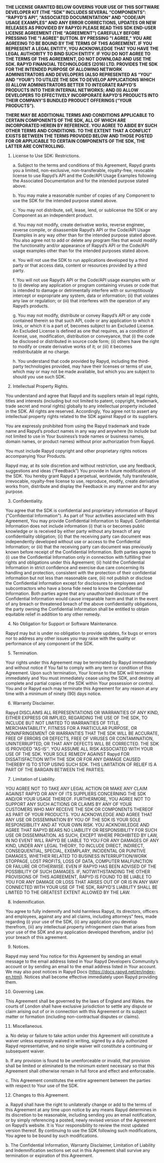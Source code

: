 **THE LICENSE GRANTED BELOW GOVERNS YOUR USE OF THIS SOFTWARE DEVELOPER KIT (THE “SDK” INCLUDES SEVERAL “COMPONENTS”: “RAPYD’S API”, “ASSOCIATED DOCUMENTATION” AND “CODE/API USAGE EXAMPLES” AND ANY ERROR CORRECTIONS, UPDATES OR NEW RELEASES AS PROVIDED BY RAPYD)
PLEASE READ THIS SDK END-USER LICENSE AGREEMENT (THE “AGREEMENT”) CAREFULLY BEFORE PRESSING THE "I AGREE" BUTTON. BY PRESSING "I AGREE," YOU ARE AGREEING TO BE BOUND BY THE TERMS OF THIS AGREEMENT. IF YOU REPRESENT A LEGAL ENTITY, YOU ACKNOWLEDGE THAT YOU HAVE THE LEGAL AUTHORITY TO BIND SUCH ENTITY. IF YOU DO NOT AGREE TO THE TERMS OF THIS AGREEMENT, DO NOT DOWNLOAD AND USE THE SDK.
RAPYD FINANCIAL TECHNOLOGIES (2016) LTD. PROVIDES THE SDK FOR THE INTENDED PURPOSE OF ALLOWING NETWORK ADMINISTRATORS AND DEVELOPERS (ALSO REPRESENTED AS “YOU” AND “YOUR”) TO UTILIZE THE SDK TO DEVELOP APPLICATIONS WHICH (I) ALLOW ADMINISTRATORS BETTER TO INTEGRATE RAPYD’S PRODUCTS INTO THEIR INTERNAL NETWORKS; AND (II) ALLOW DEVELOPERS TO EFFECTIVELY INCORPORATE RAPYD’S PRODUCTS INTO THEIR COMPANY’S BUNDLED PRODUCT OFFERINGS (“YOUR PRODUCTS”).**

**THERE MAY BE ADDITIONAL TERMS AND CONDITIONS APPLICABLE TO CERTAIN COMPONENTS OF THE SDK, ALL OF WHICH ARE INCORPORATED HEREIN BY REFERENCE. YOU AGREE TO ABIDE BY SUCH OTHER TERMS AND CONDITIONS. TO THE EXTENT THAT A CONFLICT EXISTS BETWEEN THE TERMS PROVIDED BELOW AND THOSE POSTED FOR OR APPLICABLE TO CERTAIN COMPONENTS OF THE SDK, THE LATTER ARE CONTROLLING.**

1. License to Use SDK: Restrictions.

   a. Subject to the terms and conditions of this Agreement, Rapyd grants you a limited, non-exclusive, non-transferable, royalty-free, revocable license to use Rapyd’s API and the Code/API Usage Examples following the Associated Documentation and for the intended purpose stated above.

   b. You may make a reasonable number of copies of any Component to use the SDK for the intended purpose stated above.

   c. You may not distribute, sell, lease, lend, or sublicense the SDK or any Component as an independent product.

   d. You may not modify, create derivative works, reverse engineer, reverse compile, or disassemble Rapyd’s API or the Code/API Usage Examples in any way other than for the intended purpose stated above. You also agree not to add or delete any program files that would modify the functionality and/or appearance of Rapyd’s API or the Code/API usage examples other than for the intended purposes stated above.
   
   e. You will not use the SDK to run applications developed by a third party or that access data, content or resources provided by a third party.
   
   f. You will not use Rapyd’s API or the Code/API usage examples with or to (i) develop any application or program containing viruses or code that is intended to damage or detrimentally interfere with or surreptitiously intercept or expropriate any system, data or information; (ii) that violates any law or regulation; or (iii) that interferes with the operation of any Rapyd’s products.

   g. You may not modify, distribute or convey Rapyd’s API or any code contained therein so that such API, code or any application to which it links, or which it is a part of, becomes subject to an Excluded License. An Excluded License is defined as one that requires, as a condition of license, use, modification, distribution or conveyance, that (i) the code be disclosed or distributed in source code form; (ii) others have the right to modify or create derivative works of it; or (iii) it becomes redistributable at no charge.

    h. You understand that code provided by Rapyd, including the third-party technologies provided, may have their licenses or terms of use, which may or may not be made available, but which you are subject to should you use such SDK.

2. Intellectual Property Rights.

You understand and agree that Rapyd and its suppliers retain all legal rights, titles and interests (including but not limited to patent, copyright, trademark, trade secret and moral rights) globally to any intellectual property included in the SDK. All rights are reserved. Accordingly, You agree not to assert any intellectual property rights related to the SDK against Rapyd or its suppliers.

You are expressly prohibited from using the Rapyd trademark and trade name and Rapyd’s product names in any way and anywhere (to include but not limited to use in Your business’s trade names or business names, domain names, or product names) without prior authorization from Rapyd.

You must include Rapyd copyright and other proprietary rights notices accompanying Your Products.

Rapyd may, at its sole discretion and without restriction, use any feedback, suggestions and ideas (“Feedback”) You provide in future modifications of the SDK. You hereby grant Rapyd a perpetual, worldwide, fully transferable, irrevocable, royalty-free license to use, reproduce, modify, create derivative works from, distribute and display the Feedback in any manner and for any purpose.

3. Confidentiality.

You agree that the SDK is confidential and proprietary information of Rapyd ("Confidential Information"). As part of Your activities associated with this Agreement, You may provide Confidential Information to Rapyd. Confidential Information does not include information (i) that is or becomes public knowledge or is received by either party without any breach of any confidentiality obligation; (ii) that the receiving party can document was independently developed without use or access to the Confidential Information; or (iii) that the receiving party can document was previously known before receipt of the Confidential Information. Both parties agree to (i) use the Confidential Information only in connection with fulfilling their rights and obligations under this Agreement; (ii) hold the Confidential Information in strict confidence and exercise due care concerning its handling and protection, consistent with the protection of their confidential information but not less than reasonable care, (iii) not publish or disclose the Confidential Information except for disclosures to employees and subcontractors who have a bona fide need to know the Confidential Information. Both parties agree that any unauthorized disclosure of the Confidential Information would cause irreparable harm and that in the event of any breach or threatened breach of the above confidentiality obligations, the party owning the Confidential Information shall be entitled to obtain equitable relief in addition to any other remedy.

4. No Obligation for Support or Software Maintenance.

Rapyd may but is under no obligation to provide updates, fix bugs or errors nor to address any other issues you may raise with the quality or performance of any component of the SDK.

5. Termination.

Your rights under this Agreement may be terminated by Rapyd immediately and without notice if You fail to comply with any term or condition of this Agreement. Upon such termination, Your license to the SDK will terminate immediately and You must immediately cease using the SDK, and destroy all complete and partial copies of the SDK within Your possession or control. You and or Rapyd each may terminate this Agreement for any reason at any time with a minimum of ninety (90) days notice.

6. Warranty Disclaimer.

Rapyd DISCLAIMS ALL REPRESENTATIONS OR WARRANTIES OF ANY KIND, EITHER EXPRESS OR IMPLIED, REGARDING THE USE OF THE SDK, TO INCLUDE BUT NOT LIMITED TO WARRANTIES OF TITLE, MERCHANTABILITY, FITNESS FOR A PARTICULAR PURPOSE, OR NONINFRINGEMENT OR WARRANTIES THAT THE SDK WILL BE ACCURATE, FREE OF ERRORS OR DEFECTS, FREE OF VIRUSES OR CONTAMINATION, UNINTERRUPTED, OR THAT ANY DEFECTS WILL BE CORRECTED. THE SDK IS PROVIDED “AS-IS''. YOU ASSUME ALL RISK ASSOCIATED WITH YOUR USE OF THE SDK. YOUR SOLE REMEDY AGAINST Rapyd FOR DISSATISFACTION WITH THE SDK OR FOR ANY DAMAGE CAUSED THEREBY IS TO STOP USING SUCH SDK. THIS LIMITATION OF RELIEF IS A PART OF THE BARGAIN BETWEEN THE PARTIES.

7. Limitation of Liability.

YOU AGREE NOT TO TAKE ANY LEGAL ACTION OR MAKE ANY CLAIM AGAINST RAPYD OR ANY OF ITS SUPPLIERS CONCERNING THE SDK AND/OR YOUR USAGE THEREOF. FURTHERMORE, YOU AGREE NOT TO SUPPORT ANY SUCH ACTIONS OR CLAIMS BY ANY OF YOUR CUSTOMERS WHO MAY RECEIVE THE SDK OR COMPONENTS THEREOF AS PART OF YOUR PRODUCTS.
YOU ACKNOWLEDGE AND AGREE THAT ANY USE OR DISSEMINATION BY YOU OF THE SDK IS YOUR SOLE RESPONSIBILITY AND AT YOUR OWN RISK. YOU ACKNOWLEDGE AND AGREE THAT RAPYD BEARS NO LIABILITY OR RESPONSIBILITY FOR SUCH USE OR DISSEMINATION. AS SUCH, EXCEPT WHERE PROHIBITED BY LAW, IN NO EVENT WILL RAPYD BE LIABLE TO YOU FOR ANY DAMAGES OF ANY KIND, UNDER ANY LEGAL THEORY, TO INCLUDE DIRECT, INDIRECT, CONSEQUENTIAL, SPECIAL, EXEMPLARY, INCIDENTAL OR PUNITIVE DAMAGES, WHETHER RELATED TO BUSINESS INTERRUPTION/WORK STOPPAGE, LOST PROFITS, LOSS OF DATA, COMPUTER MALFUNCTION OR FAILURE OR OTHERWISE. EVEN IF RAPYD HAS BEEN ADVISED OF THE POSSIBILITY OF SUCH DAMAGES. IF, NOTWITHSTANDING THE OTHER PROVISIONS OF THIS AGREEMENT, RAPYD IS FOUND TO BE LIABLE TO YOU FOR ANY DAMAGE OR LOSS THAT ARISES OUT OF OR IS IN ANY WAY CONNECTED WITH YOUR USE OF THE SDK, RAPYD’S LIABILITY SHALL BE LIMITED TO THE GREATEST EXTENT ALLOWED BY THE LAW.

8. Indemnification.

You agree to fully indemnify and hold harmless Rapyd, its directors, officers and employees, against any and all claims, including attorneys” fees, made regarding (i) your use of the SDK, (ii) any application you develop therefrom, (iii) any intellectual property infringement claim that arises from your use of the SDK and any application developed therefrom, and/or (iv) your breach of this agreement.

9. Notices.

Rapyd may send You notice for this Agreement by sending an email message to the email address listed in Your Rapyd Developers Community’s account or by sending an email to the email address listed in Your account. We may also post notices in Rapyd Docs (https://docs.rapyd.net/en/index-en.html). Notices shall become effective immediately upon Rapyd providing them.

10. Governing Law.

This Agreement shall be governed by the laws of England and Wales. the courts of London shall have exclusive jurisdiction to settle any dispute or claim arising out of or in connection with this Agreement or its subject matter or formation (including non-contractual disputes or claims).

11. Miscellaneous.

   a. No delay or failure to take action under this Agreement will constitute a waiver unless expressly waived in writing, signed by a duly authorized Rapyd representative, and no single waiver will constitute a continuing or subsequent waiver.

   b. If any provision is found to be unenforceable or invalid, that provision shall be limited or eliminated to the minimum extent necessary so that this Agreement shall otherwise remain in full force and effect and enforceable.

   c. This Agreement constitutes the entire agreement between the parties with respect to Your use of the SDK.

12. Changes to this Agreement.

   a. Rapyd shall have the right to unilaterally change or add to the terms of this Agreement at any    time upon notice by any means Rapyd determines in its discretion to be reasonable, including sending you an email notification, or by simply referencing a posted, newly revised version of the Agreement on Rapyd’s website. It is Your responsibility to review the most updated version thereof. By continuing to use the SDK following such modifications, You agree to be bound by such modifications.

   b. The Confidential Information, Warranty Disclaimer, Limitation of Liability and Indemnification sections set out in this Agreement shall survive any termination or expiration of this Agreement.
